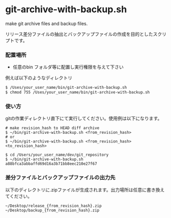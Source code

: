 # git-archive-with-backup.sh
make git archive files and backup files.

リリース差分ファイルの抽出とバックアップファイルの作成を目的としたスクリプトです。

### 配置場所

- 任意のbin フォルダ等に配置し実行権限を与えて下さい

例えば以下のようなディレクトリ

```sh
$ /Uses/your_user_name/bin/git-archive-with-backup.sh
$ chmod 755 /Uses/your_user_name/bin/git-archive-with-backup.sh
```

### 使い方

gitの作業ディレクトリ直下にて実行してください。使用例は以下になります。

```
# make revision_hash to HEAD diff archive
$ ~/bin/git-archive-with-backup.sh <from_revision_hash>
# or
$ ~/bin/git-archive-with-backup.sh <from_revision_hash> <to_revision_hash>
```

```
$ cd /Users/your_user_name/dev/git_repository
$ ~/bin/git-archive-with-backup.sh a88bfca3abbaffd69d16a3b71bb8eec210e27f67
```

### 差分ファイルとバックアップファイルの出力先

以下のディレクトリに.zipファイルが生成されます。出力場所は任意に書き換えてください。

```
~/Desktop/release_{from_revision_hash}.zip
~/Desktop/backup_{from_revision_hash}.zip
```

